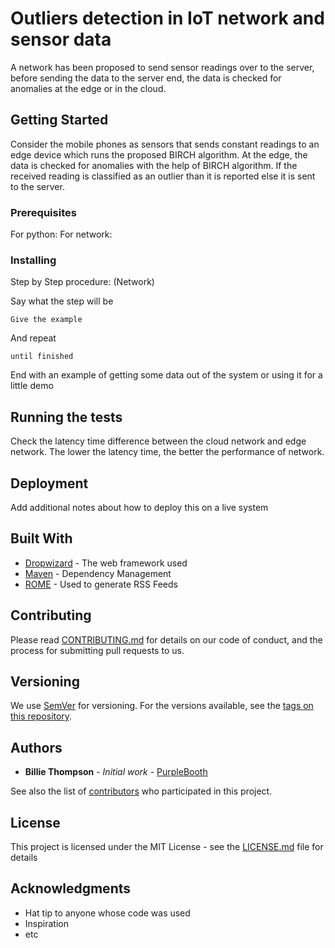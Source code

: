 # Outliers detection in IoT network and sensor data

A network has been proposed to send sensor readings over to the server, before sending the data to the server end, the data is checked for anomalies at the edge 
or in the cloud.

## Getting Started

Consider the mobile phones as sensors that sends constant readings to an edge device which runs the proposed BIRCH algorithm. At the edge, the data is checked for 
anomalies with the help of BIRCH algorithm. If the received reading is classified as an outlier than it is reported else it is sent to the server.

### Prerequisites

For python:
For network:


### Installing

Step by Step procedure: (Network)

Say what the step will be

```
Give the example
```

And repeat

```
until finished
```

End with an example of getting some data out of the system or using it for a little demo

## Running the tests

Check the latency time difference between the cloud network and edge network. The lower the latency time, the better the performance of network.


## Deployment

Add additional notes about how to deploy this on a live system

## Built With

* [Dropwizard](http://www.dropwizard.io/1.0.2/docs/) - The web framework used
* [Maven](https://maven.apache.org/) - Dependency Management
* [ROME](https://rometools.github.io/rome/) - Used to generate RSS Feeds

## Contributing

Please read [CONTRIBUTING.md](https://gist.github.com/PurpleBooth/b24679402957c63ec426) for details on our code of conduct, and the process for submitting pull requests to us.

## Versioning

We use [SemVer](http://semver.org/) for versioning. For the versions available, see the [tags on this repository](https://github.com/your/project/tags). 

## Authors

* **Billie Thompson** - *Initial work* - [PurpleBooth](https://github.com/PurpleBooth)

See also the list of [contributors](https://github.com/your/project/contributors) who participated in this project.

## License

This project is licensed under the MIT License - see the [LICENSE.md](LICENSE.md) file for details

## Acknowledgments

* Hat tip to anyone whose code was used
* Inspiration
* etc

